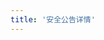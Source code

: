 ```yaml
---
title: '安全公告详情'
---
```


<script setup lang="ts">
  import TheSafetyBulletinDetail from "@/views/security/safety-bulletin/TheSafetyBulletinDetail.vue";
</script>

<TheSafetyBulletinDetail />
